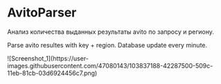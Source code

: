 # AvitoParser
<p>Анализ количества выданных результаты avito по запросу и региону.</p>
<p>Parse avito resultes with key + region. Database update every minute.</p> 
![Screenshot_1](https://user-images.githubusercontent.com/47080143/103837188-42287500-509c-11eb-81cb-03d6924456c7.png)

